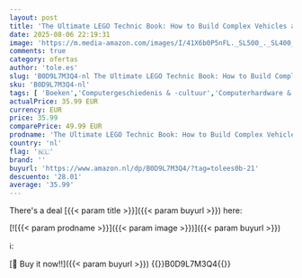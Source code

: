 ```yaml
---
layout: post
title: 'The Ultimate LEGO Technic Book: How to Build Complex Vehicles and Machines'
date: 2025-08-06 22:19:31
image: 'https://m.media-amazon.com/images/I/41X6b0P5nFL._SL500_._SL400_.jpg'
comments: true
category: ofertas
author: 'tole.es'
slug: 'B0D9L7M3Q4-nl The Ultimate LEGO Technic Book: How to Build Complex...'
sku: 'B0D9L7M3Q4-nl'
tags: [ 'Boeken','Computergeschiedenis & -cultuur','Computerhardware & doe-het-zelf','Computers & internet','Engelstalige boeken','Featured Categories','🇳🇱', ]
actualPrice: 35.99 EUR
currency: EUR
price: 35.99
comparePrice: 49.99 EUR
prodname: 'The Ultimate LEGO Technic Book: How to Build Complex Vehicles and Machines'
country: 'nl'
flag: '🇳🇱'
brand: ''
buyurl: 'https://www.amazon.nl/dp/B0D9L7M3Q4/?tag=tolees0b-21'
descuento: '28.01'
average: '35.99'
---
```


There's a deal [{{< param title >}}]({{< param buyurl >}})  here:

[![{{< param prodname >}}]({{< param image >}})]({{< param buyurl >}})

ℹ️:


[🛒 Buy it now!!]({{< param buyurl >}})
{{<world>}}B0D9L7M3Q4{{</world>}}
